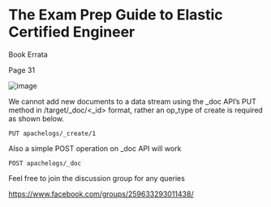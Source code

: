 
# The Exam Prep Guide to Elastic Certified Engineer


Book Errata

Page 31 

![image](https://user-images.githubusercontent.com/99671188/164774029-4eb45b78-5105-4fb4-bbd5-d82b930444d9.png)

We cannot add new documents to a data stream using the _doc API’s PUT method in /target/_doc/<_id> format, rather an op_type of create is required as shown below.
  
```
PUT apachelogs/_create/1
```
Also a simple POST operation on _doc API will work
 
```
POST apachelogs/_doc
```












Feel free to join the discussion group for any queries

https://www.facebook.com/groups/259633293011438/

